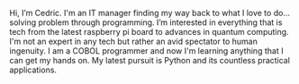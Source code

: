 Hi, I’m Cedric. I'm an IT manager finding my way back to what I love to do... solving problem through programming. I’m interested in everything that is tech from the latest raspberry pi board to advances in quantum computing. I'm not an expert in any tech but rather an avid spectator to human ingenuity. I am a COBOL programmer and now I'm learning anything that I can get my hands on. My latest pursuit is Python and its countless practical applications.
